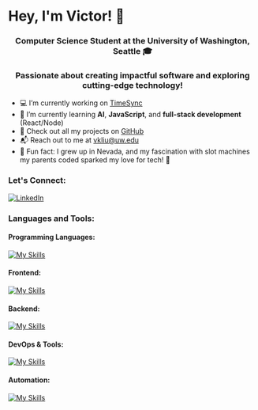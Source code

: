 # Hey, I'm Victor! 👋

<h3 align="center">
 <b>Computer Science Student at the University of Washington, Seattle 🎓</b>
</h3>
<h3 align="center">
 <b> Passionate about creating impactful software and exploring cutting-edge technology! </b>
</h3>

- 💻 I’m currently working on [TimeSync](link-to-project)
- 🔬 I’m currently learning **AI**, **JavaScript**, and **full-stack development** (React/Node)
- 📁 Check out all my projects on [GitHub](your-github-link)
- 📬 Reach out to me at [vkliu@uw.edu](mailto:vkliu@uw.edu)
- 🌵 Fun fact: I grew up in Nevada, and my fascination with slot machines my parents coded sparked my love for tech! 🎰

### Let's Connect:
[![LinkedIn](https://skillicons.dev/icons?i=linkedin)](https://www.linkedin.com/in/vkliu)

### Languages and Tools:

#### Programming Languages:
[![My Skills](https://skillicons.dev/icons?i=js,ts,python,java,cpp,c&perline=6)]([your-github-link](https://github.com/v-kliu))

#### Frontend:
[![My Skills](https://skillicons.dev/icons?i=html,css,react,nextjs,tailwind,figma&perline=6)](your-github-link)

#### Backend:
[![My Skills](https://skillicons.dev/icons?i=nodejs,linux,firebase,supabase&perline=6)](your-github-link)

#### DevOps & Tools:
[![My Skills](https://skillicons.dev/icons?i=aws,github,gitlab,git&perline=6)](your-github-link)

#### Automation:
[![My Skills](https://skillicons.dev/icons?i=selenium&perline=6)](your-github-link)


<!--
[![GitHub Streak](https://streak-stats.demolab.com?user=v-kliu)](your-linkedin-url)
-->

<!--
**v-kliu/v-kliu** is a ✨ _special_ ✨ repository because its `README.md` (this file) appears on your GitHub profile.

Here are some ideas to get you started:

- 🔭 I’m currently working on ...
- 🌱 I’m currently learning ...
- 👯 I’m looking to collaborate on ...
- 🤔 I’m looking for help with ...
- 💬 Ask me about ...
- 📫 How to reach me: ...
- 😄 Pronouns: ...
- ⚡ Fun fact: ...
-->
